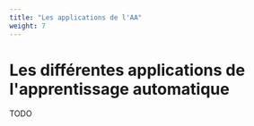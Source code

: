 ```yaml
---
title: "Les applications de l'AA"
weight: 7
---
```


# Les différentes applications de l'apprentissage automatique

TODO

